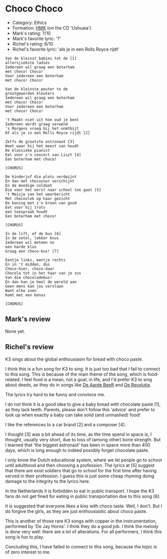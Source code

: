 # Choco Choco

 * Category: Ethics
 * Formation: [HMK](Hkm.md) (on the CD 'Ushuaia')
 * Mark's rating: ?/10
 * Mark's  favorite lyric: '?'
 * Richel's rating: 6/10
 * Richel's  favorite lyric: 'als je in een Rolls Royce rijdt'

```
Van de kleinst babies tot de [1]
allersjiekste ladies
Iedereen wil graag een boterham
met choco! Choco!
Voor iedereen een boterham
met choco! Choco!

Van de kleinste peuter to de 
grootgeworden kleuters
Iedereen wil graag een boterham
met choco! Choco!
Voor iedereen een boterham
met choco! Choco!

't Maakt niet uit hoe oud je bent
Iedereen wordt graag verwend
's Morgens vroeg bij het onmtbijt
Of als je in een Rolls Royce rijdt [2]

Zelfs de grootste astronaut [3]
Weet waar hij het meest van houdt
De klassieke pianist
Eet voor z'n concert van Liszt [4]
Een boterham met choco!

[CHORUS]

De kinderjuf die plots verdwijnt
En dan met chocosnor verschijnt 
En de moedige soldaat
Die voor het eerst naar school toe gaat [5]
't Meisje van het weerbericht
Met chocovlek op haar gezicht
De koning met z'n kroon van goud
Eet voor hij trots
een toespraak houdt
Een boterham met choco!

[CHORUS]

In de lift, of de bus [6]
In de zetel, lekker knus
Iedereen wil meteen nu
een harde klus
Graag een choco-kus! [7]

Eentje links, eentje rechts
En in 't midden, dus
Choco-hier, choco-daar
Chocola tot in het haar van je zus
Van die chocoladekus!
En dan kan je heel de wereld aan
Geen mens kan jou verslaan
Want elke zoen
Komt met een bonus

[CHORUS]

```

## Mark's review

None yet.

## Richel's review

K3 sings about the global enthousiasm for bread with choco paste.

I think this is a fun song for K3 to sing. It is just too bad that I fail
to connect to this song. This is because of the main theme of the song,
which is food-related. I feel food is a mean, not a goal, in life, and I'd
prefer K3 to sing about deeds, as they do in songs like 
[De Aarde Beeft](DeAardeBeeft.md) and [De Revolutie](DeRevolutie.md).

The lyrics try hard to be funny and convince me. 

I do not think it is a good idea to give a baby bread with chocolate paste [1], as they lack teeth.
Parents, please don't follow this 'advice' and prefer to look up when exactly a baby can take solid (and unmashed) food!

I like the references to a car brand [2] and a composer [4]. 

I thought [3] was a bit ahead of its time, as the time spend in space is, I thought, usually very short,
due to loss of (among other) bone strength. But I learned that 'the biggest astronaut' has been in space more than 400 days,
which is long enough to indeed possibly forget chocolate paste.

I only know the Dutch educational system, where we let people go to school until adulthood and then choosing 
a profession. The lyrics at [5] suggest that there are exist soldiers that go to school for the first time
after having served in their profession. I guess this is just some cheap rhyming doing damage to the
integrity to the lyrics here.  

In the Netherlands it is forbidden to eat in public transport. I hope the K3 fans do not get
fined for eating in public transportation due to this song [6].

It is suggested that everyone likes a kiss with choco taste. Well, I don't. But I do forgive the girls,
as they are just enthousiastic about choco paste.

This is another of those rare K3 songs with copper in the instrumentation, performed by 'De Jay Horns'.
I think they do a good job. I think the melody is done very well: there are a lot of alterations.
For all performers, I think this song is fun to play.

Concluding this, I have failed to connect to this song, because the topic is of zero interest to me.
